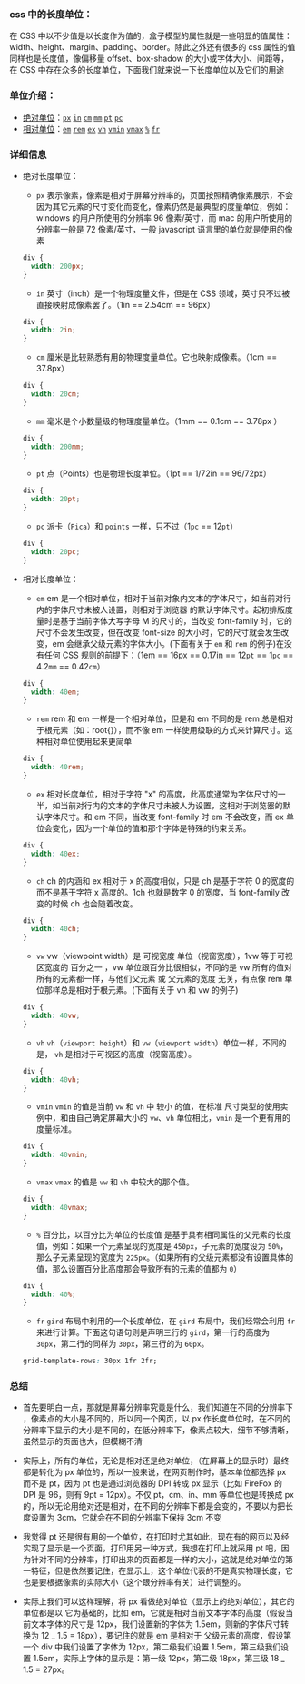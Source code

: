 ### css 中的长度单位：

在 CSS 中以不少值是以长度作为值的，盒子模型的属性就是一些明显的值属性：width、height、margin、padding、border。除此之外还有很多的 css 属性的值同样也是长度值，像偏移量 offset、box-shadow 的大小或字体大小、间距等，在 CSS 中存在众多的长度单位，下面我们就来说一下长度单位以及它们的用途

### 单位介绍：

- [绝对单位](#abs)：[`px`](#px) [`in`](#in) [`cm`](#cm) [`mm`](#mm) [`pt`](#pt) [`pc`](#pc)
- [相对单位](#rel)：[`em`](#em) [`rem`](#rem) [`ex`](#ex) [`vh`](#vh) [`vmin`](#vmin) [`vmax`](#vmax) [`%`](#%) [`fr`](#fr)

### 详细信息

- <a id="abx">绝对长度单位</a>：

  - <a id="px">`px`</a>
    表示像素，像素是相对于屏幕分辨率的，页面按照精确像素展示，不会因为其它元素的尺寸变化而变化，像素仍然是最典型的度量单位，例如：windows 的用户所使用的分辨率 96 像素/英寸，而 mac 的用户所使用的分辨率一般是 72 像素/英寸，一般 javascript 语言里的单位就是使用的像素

  ```css
  div {
    width: 200px;
  }
  ```

  - <a id="in">`in`</a>
    英寸（inch）是一个物理度量文件，但是在 CSS 领域，英寸只不过被直接映射成像素罢了。（1in == 2.54cm == 96px）

  ```css
  div {
    width: 2in;
  }
  ```

  - <a id="cm">`cm`</a>
    厘米是比较熟悉有用的物理度量单位。它也映射成像素。（1cm == 37.8px）

  ```css
  div {
    width: 20cm;
  }
  ```

  - <a id="mm">`mm`</a>
    毫米是个小数量级的物理度量单位。（1mm == 0.1cm == 3.78px ）

  ```css
  div {
    width: 200mm;
  }
  ```

  - <a id="pt">`pt`</a>
    点（Points）也是物理长度单位。（1pt == 1/72in == 96/72px）

  ```css
  div {
    width: 20pt;
  }
  ```

  - <a id="pc">`pc`</a>
    派卡（`Pica`）和 `points` 一样，只不过（1`pc` == 12`pt`）

  ```css
  div {
    width: 20pc;
  }
  ```

- <a id="rel">相对长度单位</a>：

  - <a id="em">`em`</a>
    em 是一个相对单位，相对于当前对象内文本的字体尺寸，如当前对行内的字体尺寸未被人设置，则相对于浏览器 的默认字体尺寸。起初排版度量时是基于当前字体大写字母 M 的尺寸的，当改变 font-family 时，它的尺寸不会发生改变，但在改变 font-size 的大小时，它的尺寸就会发生改变，em 会继承父级元素的字体大小。(下面有关于 `em` 和 `rem` 的例子)在没有任何 CSS 规则的前提下：（1em == 16px == 0.17in == 12`pt` == 1`pc` == 4.2`mm` == 0.42`cm`）

  ```css
  div {
    width: 40em;
  }
  ```

  - <a id="rem">`rem`</a>
    rem 和 em 一样是一个相对单位，但是和 em 不同的是 rem 总是相对于根元素（如：root{}），而不像 em 一样使用级联的方式来计算尺寸。这种相对单位使用起来更简单

  ```css
  div {
    width: 40rem;
  }
  ```

  - <a id="ex">`ex`</a>
    相对长度单位，相对于字符 "x" 的高度，此高度通常为字体尺寸的一半，如当前对行内的文本的字体尺寸未被人为设置，这相对于浏览器的默认字体尺寸。和 em 不同，当改变 font-family 时 em 不会改变，而 ex 单位会变化，因为一个单位的值和那个字体是特殊的约束关系。

  ```css
  div {
    width: 40ex;
  }
  ```

  - <a id="ch">`ch`</a>
    ch 的内涵和 ex 相对于 x 的高度相似，只是 ch 是基于字符 0 的宽度的而不是基于字符 x 高度的。1ch 也就是数字 0 的宽度，当 font-family 改变的时候 ch 也会随着改变。

  ```css
  div {
    width: 40ch;
  }
  ```

  - <a id="vw">`vw`</a>
    vw（viewpoint width）是 可视宽度 单位（视窗宽度），1vw 等于可视区宽度的 百分之一 ，vw 单位跟百分比很相似，不同的是 vw 所有的值对所有的元素都一样，与他们父元素 或 父元素的宽度 无关，有点像 rem 单位那样总是相对于根元素。(下面有关于 vh 和 vw 的例子)

  ```css
  div {
    width: 40vw;
  }
  ```

  - <a id="vh">`vh`</a>
    `vh`（`viewport height`）和 `vw`（`viewport width`）单位一样，不同的是， `vh` 是相对于可视区的高度（视窗高度）。

  ```css
  div {
    width: 40vh;
  }
  ```

  - <a id="vmin">`vmin`</a>
    `vmin` 的值是当前 `vw` 和 `vh` 中 较小 的值，在标准 尺寸类型的使用实例中，和由自己确定屏幕大小的 `vw`、`vh` 单位相比，`vmin` 是一个更有用的度量标准。

  ```css
  div {
    width: 40vmin;
  }
  ```

  - <a id="vmax">`vmax`</a>
    `vmax` 的值是 `vw` 和 `vh` 中较大的那个值。

  ```css
  div {
    width: 40vmax;
  }
  ```

  - <a id="%">`%`</a>
    百分比，以百分比为单位的长度值 是基于具有相同属性的父元素的长度值，例如：如果一个元素呈现的宽度是 `450px`，子元素的宽度设为 `50%`，那么子元素呈现的宽度为 `225px`。（如果所有的父级元素都没有设置具体的值，那么设置百分比高度那会导致所有的元素的值都为 `0`）

  ```css
  div {
    width: 40%;
  }
  ```

  - <a id="fr">`fr`</a>
    `gird` 布局中利用的一个长度单位，在 `gird` 布局中，我们经常会利用 `fr` 来进行计算。下面这句语句则是声明三行的 `gird`，第一行的高度为 `30px`，第二行的同样为 `30px`，第三行的为 `60px`。

  ```css
  grid-template-rows: 30px 1fr 2fr;
  ```

### 总结

- 首先要明白一点，那就是屏幕分辨率究竟是什么，我们知道在不同的分辨率下 ，像素点的大小是不同的，所以同一个网页，以 px 作长度单位时，在不同的分辨率下显示的大小是不同的，在低分辨率下，像素点较大，细节不够清晰，虽然显示的页面也大，但模糊不清

- 实际上，所有的单位，无论是相对还是绝对单位，（在屏幕上的显示时）最终都是转化为 px 单位的，所以一般来说，在网页制作时，基本单位都选择 px 而不是 pt，因为 pt 也是通过浏览器的 DPI 转成 px 显示（比如 FireFox 的 DPI 是 96，则有 9pt = 12px）。不仅 pt，cm、in、mm 等单位也是转换成 px 的，所以无论用绝对还是相对，在不同的分辨率下都是会变的，不要以为把长度设置为 3cm，它就会在不同的分辨率下保持 3cm 不变

- 我觉得 pt 还是很有用的一个单位，在打印时尤其如此，现在有的网页以及经实现了显示是一个页面，打印用另一种方式，我想在打印上就采用 pt 吧，因为针对不同的分辨率，打印出来的页面都是一样的大小，这就是绝对单位的第一特征，但是依然要记住，在显示上，这个单位代表的不是真实物理长度，它也是要根据像素的实际大小（这个跟分辨率有关）进行调整的。

- 实际上我们可以这样理解，将 px 看做绝对单位（显示上的绝对单位），其它的单位都是以 它为基础的，比如 em，它就是相对当前文本字体的高度（假设当前文本字体的尺寸是 12px，我们设置新的字体为 1.5em，则新的字体尺寸转换为 12 _ 1.5 = 18px），要记住的就是 em 是相对于 父级元素的高度，假设第一个 div 中我们设置了字体为 12px，第二级我们设置 1.5em，第三级我们设置 1.5em，实际上字体的显示是：第一级 12px，第二级 18px，第三级 18 _ 1.5 = 27px。
